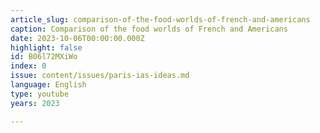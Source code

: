 ```yaml
---
article_slug: comparison-of-the-food-worlds-of-french-and-americans
caption: Comparison of the food worlds of French and Americans
date: 2023-10-06T00:00:00.000Z
highlight: false
id: B06l72MXiWo
index: 0
issue: content/issues/paris-ias-ideas.md
language: English
type: youtube
years: 2023

---
```

